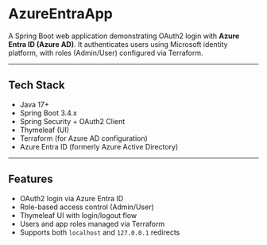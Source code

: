 # AzureEntraApp

A Spring Boot web application demonstrating OAuth2 login with **Azure Entra ID (Azure AD)**. It authenticates users using Microsoft identity platform, with roles (Admin/User) configured via Terraform.

---

## Tech Stack

- Java 17+
- Spring Boot 3.4.x
- Spring Security + OAuth2 Client
- Thymeleaf (UI)
- Terraform (for Azure AD configuration)
- Azure Entra ID (formerly Azure Active Directory)

---

## Features

- OAuth2 login via Azure Entra ID
- Role-based access control (Admin/User)
- Thymeleaf UI with login/logout flow
- Users and app roles managed via Terraform
- Supports both `localhost` and `127.0.0.1` redirects